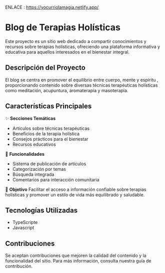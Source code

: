 ENLACE : https://yocurriolamagia.netlify.app/
# Blog de Terapias Holísticas

Este proyecto es un sitio web dedicado a compartir conocimientos y recursos sobre terapias holísticas, ofreciendo una plataforma informativa y educativa para aquellos interesados en el bienestar integral.

## Descripción del Proyecto

El blog se centra en promover el equilibrio entre cuerpo, mente y espíritu 
, proporcionando contenido sobre diversas técnicas terapéuticas holísticas como meditación, acupuntura, aromaterapia y masoterapia.

## Características Principales

✨ **Secciones Temáticas**
- Artículos sobre técnicas terapéuticas
- Beneficios de la terapia holística
- Consejos prácticos para el bienestar
- Recursos educativos

📄 **Funcionalidades**
- Sistema de publicación de artículos
- Categorización por temas
- Búsqueda integrada
- Comentarios para interacción comunitaria

🎯 **Objetivo**
Facilitar el acceso a información confiable sobre terapias holísticas y promover un estilo de vida más equilibrado y saludable.

## Tecnologías Utilizadas

* TypeScripte
* Javascript

## Contribuciones

Se aceptan contribuciones que mejoren la calidad del contenido y la funcionalidad del sitio. Para más información, consulta nuestra guía de contribución.
